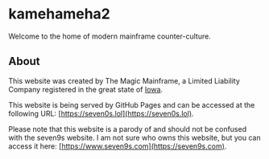 # kamehameha2
Welcome to the home of modern mainframe counter-culture.

## About
This website was created by The Magic Mainframe, a
Limited Liability Company registered in the great 
state of [Iowa](https://en.wikipedia.org/wiki/Iowa).

This website is being served by GitHub Pages and 
can be accessed at the following URL: [https://seven0s.lol](https://seven0s.lol).

Please note that this website is a parody of and 
should not be confused with the seven9s website. I
am not sure who owns this website, but you can
access it here: [https://www.seven9s.com](https://seven9s.com).
